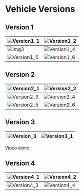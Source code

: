 # Vehicle Versions
## Version 1

| ![Version1_1](https://github.com/user-attachments/assets/20e3dfbc-ceb5-4faa-a743-092b9997c85b) | ![Version1_2](https://github.com/user-attachments/assets/1ec8c2fe-9acc-44d4-aa89-6b2fcd9a3d7d)|
|---|---|
| ![img3](https://github.com/user-attachments/assets/730168c3-3f19-454e-a7f7-e1bfff9fa958) | ![Version1_4](https://github.com/user-attachments/assets/7e2b3408-7797-4b18-b33a-d16d3ebf01c3)
 | ![Version1_5](https://github.com/user-attachments/assets/c7e1dfd8-b88e-495f-8dad-24633c646020) | ![Version1_6](https://github.com/user-attachments/assets/e0737324-a5cf-4572-a5b5-0b8b80164b68)

## Version 2

|![Version2_1](https://github.com/user-attachments/assets/c4cbef75-4c77-44a7-a0e4-a8aa07a62b6c) |![Version2_2](https://github.com/user-attachments/assets/48d06f56-9af7-4d45-af32-2fa3735c5879)|
|---|---|
| ![Version2_3](https://github.com/user-attachments/assets/9ccf15f4-f07a-4005-b0a0-863267078ec9) |![Version2_4](https://github.com/user-attachments/assets/ddee3889-e27a-4262-abda-b96811b3b8c9)
|![Version2_5](https://github.com/user-attachments/assets/8b14e794-0f37-4a78-87ef-b6f7902257b1) | ![Version2_6](https://github.com/user-attachments/assets/f22c57f3-750a-4c45-b74f-25ad38bc6ada)



## Version 3

|![Version_3](https://github.com/user-attachments/assets/efcde86d-a09a-418c-ad12-9508b480f953) | ![Version3_1](https://github.com/user-attachments/assets/cec2c1da-a35e-4edf-8a42-08c9f7c7c777)|
|---|---|
[Video demo](https://github.com/user-attachments/assets/d6d41754-5c8e-4fe3-825b-8c7afaa6a4c8)

## Version 4

|![Version4_1](https://github.com/user-attachments/assets/a5cdb30c-874d-42f8-acd4-032f2819ad88)|![Version4_2](https://github.com/user-attachments/assets/d6b6babe-55f3-4c21-bc35-0a3245c07005) |
|---|---|
|![Version4_3](https://github.com/user-attachments/assets/495ad9d8-6f02-47d2-8496-62b639e269a2)| ![Version4_4](https://github.com/user-attachments/assets/b33c3729-48d4-48af-87af-2696d69d09a2)| ![Version1_5](https://github.com/user-attachments/assets/c7e1dfd8-b88e-495f-8dad-24633c646020) | ![Version1_6](https://github.com/user-attachments/assets/e0737324-a5cf-4572-a5b5-0b8b80164b68)



